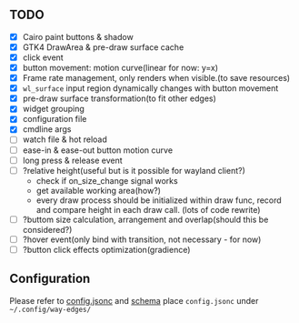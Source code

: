 ## TODO

- [x] Cairo paint buttons & shadow
- [x] GTK4 DrawArea & pre-draw surface cache
- [x] click event
- [x] button movement: motion curve(linear for now: y=x)
- [x] Frame rate management, only renders when visible.(to save resources)
- [x] `wl_surface` input region dynamically changes with button movement
- [x] pre-draw surface transformation(to fit other edges)
- [x] widget grouping
- [x] configuration file
- [x] cmdline args
- [ ] watch file & hot reload
- [ ] ease-in & ease-out button motion curve
- [ ] long press & release event
- [ ] ?relative height(useful but is it possible for wayland client?)
  - check if on_size_change signal works
  - get available working area(how?)
  - every draw process should be initialized within draw func, record and compare height in each draw call. (lots of code rewrite)
- [ ] ?buttom size calculation, arrangement and overlap(should this be considered?)
- [ ] ?hover event(only bind with transition, not necessary - for now)
- [ ] ?button click effects optimization(gradience)

## Configuration

Please refer to [config.jsonc](./config/config.jsonc) and [schema](./config/config.schema.json)
place `config.jsonc` under `~/.config/way-edges/`
